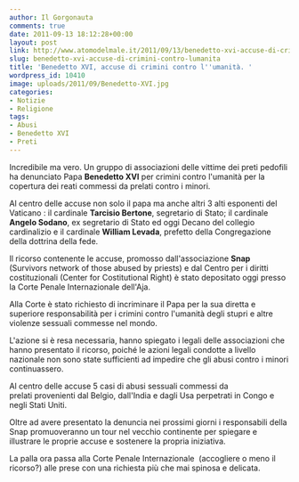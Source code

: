 ```yaml
---
author: Il Gorgonauta
comments: true
date: 2011-09-13 18:12:28+00:00
layout: post
link: http://www.atomodelmale.it/2011/09/13/benedetto-xvi-accuse-di-crimini-contro-lumanita/
slug: benedetto-xvi-accuse-di-crimini-contro-lumanita
title: 'Benedetto XVI, accuse di crimini contro l''umanità. '
wordpress_id: 10410
image: uploads/2011/09/Benedetto-XVI.jpg
categories:
- Notizie
- Religione
tags:
- Abusi
- Benedetto XVI
- Preti
---
```



Incredibile ma vero. Un gruppo di associazioni delle vittime dei preti pedofili ha denunciato Papa **Benedetto XVI** per crimini contro l'umanità per la copertura dei reati commessi da prelati contro i minori.

Al centro delle accuse non solo il papa ma anche altri 3 alti esponenti del Vaticano : il cardinale **Tarcisio Bertone**, segretario di Stato; il cardinale **Angelo Sodano**, ex segretario di Stato ed oggi Decano del collegio cardinalizio e il cardinale **William Levada**, prefetto della Congregazione della dottrina della fede.

Il ricorso contenente le accuse, promosso dall'associazione **Snap** (Survivors network of those abused by priests) e dal Centro per i diritti costituzionali (Center for Costitutional Right) è stato depositato oggi presso la Corte Penale Internazionale dell'Aja.

Alla Corte è stato richiesto di incriminare il Papa per la sua diretta e superiore responsabilità per i crimini contro l'umanità degli stupri e altre violenze sessuali commesse nel mondo.

L'azione si è resa necessaria, hanno spiegato i legali delle associazioni che hanno presentato il ricorso, poiché le azioni legali condotte a livello nazionale non sono state sufficienti ad impedire che gli abusi contro i minori continuassero.

Al centro delle accuse 5 casi di abusi sessuali commessi da prelati provenienti dal Belgio, dall'India e dagli Usa perpetrati in Congo e negli Stati Uniti.

Oltre ad avere presentato la denuncia nei prossimi giorni i responsabili della Snap promuoveranno un tour nel vecchio continente per spiegare e illustrare le proprie accuse e sostenere la propria iniziativa.

La palla ora passa alla Corte Penale Internazionale  (accogliere o meno il ricorso?) alle prese con una richiesta più che mai spinosa e delicata.
